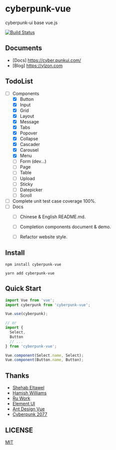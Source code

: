 # cyberpunk-vue
cyberpunk-ui base vue.js

[![Build Status](https://travis-ci.org/cyberpunk-ui/cyberpunk-vue.svg?branch=master)](https://travis-ci.org/cyberpunk-ui/cyberpunk-vue)


## Documents

* [Docs] https://cyber.punkui.com/
* [Blog] https://ylzon.com

## TodoList
* [ ] Components
    * [x] Button
    * [x] Input
    * [x] Grid
    * [x] Layout
    * [x] Message
    * [x] Tabs
    * [x] Popover
    * [x] Collapse
    * [x] Cascader
    * [x] Carousel
    * [x] Menu
    * [ ] Form (dev...)
    * [ ] Page
    * [ ] Table
    * [ ] Upload
    * [ ] Sticky
    * [ ] Datepicker
    * [ ] Scroll
* [ ] Complete unit test case coverage 100%.
* [ ] Docs
    * [ ] Chinese & English README.md.
    * [ ] Completion components document & demo.
    * [ ] Refactor website style.
   

## Install

```shell
npm install cyberpunk-vue
```
```shell
yarn add cyberpunk-vue
```

## Quick Start
```js
import Vue from 'vue';
import cyberpunk from 'cyberpunk-vue';

Vue.use(cyberpunk);

// or
import {
  Select,
  Button
  // ...
} from 'cyberpunk-vue';

Vue.component(Select.name, Select);
Vue.component(Button.name, Button);
```

## Thanks
* [Shehab Eltawel](https://codepen.io/shehab-eltawel)
* [Hamish Williams](https://codepen.io/HamishMW)
* [Ru Work](https://codepen.io/ru_work)
* [Element UI](https://github.com/ElemeFE/element)
* [Ant Design Vue](https://github.com/vueComponent/ant-design-vue)
* [Cyberpunk 2077](https://www.cyberpunk.net/us/zh-cn/pre-order)

## LICENSE
[MIT](LICENSE)
